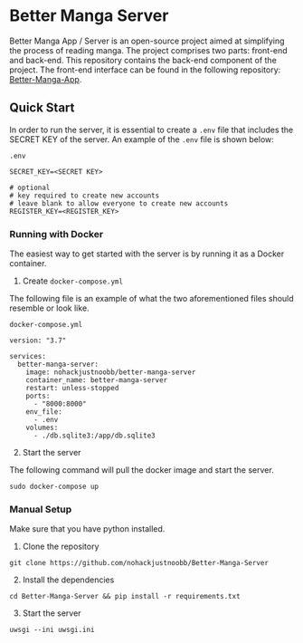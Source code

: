 # Better Manga Server

Better Manga App / Server is an open-source project aimed at simplifying the process of reading manga. The project comprises two parts: front-end and back-end. This repository contains the back-end component of the project. The front-end interface can be found in the following repository: [Better-Manga-App](https://github.com/nohackjustnoobb/Better-Manga-App).

## Quick Start

In order to run the server, it is essential to create a `.env` file that includes the SECRET KEY of the server. An example of the `.env` file is shown below:

`.env`

```
SECRET_KEY=<SECRET KEY>

# optional
# key required to create new accounts
# leave blank to allow everyone to create new accounts
REGISTER_KEY=<REGISTER_KEY>
```

### Running with Docker

The easiest way to get started with the server is by running it as a Docker container.

1. Create `docker-compose.yml`

The following file is an example of what the two aforementioned files should resemble or look like.

`docker-compose.yml`

```
version: "3.7"

services:
  better-manga-server:
    image: nohackjustnoobb/better-manga-server
    container_name: better-manga-server
    restart: unless-stopped
    ports:
      - "8000:8000"
    env_file:
      - .env
    volumes:
      - ./db.sqlite3:/app/db.sqlite3
```

2. Start the server

The following command will pull the docker image and start the server.

```
sudo docker-compose up
```

### Manual Setup

Make sure that you have python installed.

1. Clone the repository

```
git clone https://github.com/nohackjustnoobb/Better-Manga-Server
```

2. Install the dependencies

```
cd Better-Manga-Server && pip install -r requirements.txt
```

3. Start the server

```
uwsgi --ini uwsgi.ini
```
